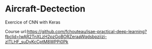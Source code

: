 # Aircraft-Dectection
Exercice of CNN with Keras

Course url:https://github.com/fchouteau/isae-practical-deep-learning?fbclid=IwAR2TnXLzH2pzGoBORZeraaWqdsbpziizi-zITLHF_suDyKcCptM8WPPi0Pk
